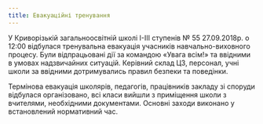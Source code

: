 ```yaml
---
title: Евакуаційні тренування
---
```


У Криворізькій загальноосвітній школі І-ІІІ ступенів № 55 27.09.2018р. о 12:00 відбулася тренувальна евакуація учасників навчально-виховного процесу. Були відпрацьовані дії за командою «Увага всім!» та ввідними в умовах надзвичайних ситуацій. Керівний склад ЦЗ, персонал, учні школи за ввідними дотримувались правил безпеки та поведінки.

Термінова евакуація школярів, педагогів, працівників закладу зі споруди відбулася організовано, всі класи вийшли з приміщення школи з вчителями, необхідними документами. Основні заходи виконано у встановлений нормативний час.

<slideshow id="_/72157701826140775" />
